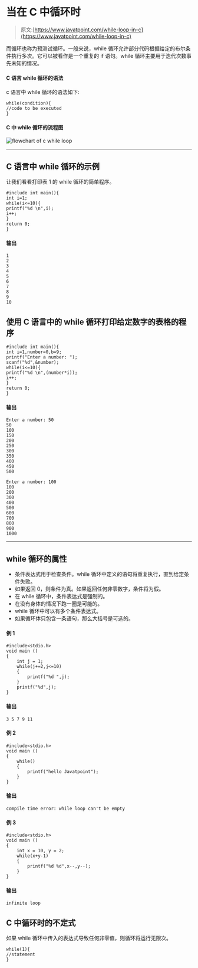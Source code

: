 # 当在 C 中循环时

> 原文:[https://www.javatpoint.com/while-loop-in-c](https://www.javatpoint.com/while-loop-in-c)

而循环也称为预测试循环。一般来说，while 循环允许部分代码根据给定的布尔条件执行多次。它可以被看作是一个重复的 if 语句。while 循环主要用于迭代次数事先未知的情况。

#### C 语言 while 循环的语法

c 语言中 while 循环的语法如下:

```
while(condition){
//code to be executed
}

```

#### C 中 while 循环的流程图

![flowchart of c while loop](../Images/9b819449e9d1704cc25c1b88ea329571.png)

* * *

## C 语言中 while 循环的示例

让我们看看打印表 1 的 while 循环的简单程序。

```
#include int main(){  
int i=1;    
while(i<=10){    
printf("%d \n",i);    
i++;    
}
return 0;
} 
```

#### 输出

```
1
2
3
4
5
6
7
8
9
10

```

## 使用 C 语言中的 while 循环打印给定数字的表格的程序

```
#include int main(){  
int i=1,number=0,b=9;  
printf("Enter a number: ");  
scanf("%d",&number);  
while(i<=10){  
printf("%d \n",(number*i));  
i++;  
}  
return 0;
} 
```

#### 输出

```
Enter a number: 50
50
100
150
200
250
300
350
400
450
500

```

```
Enter a number: 100
100
200
300
400
500
600
700
800
900
1000

```

* * *

## while 循环的属性

*   条件表达式用于检查条件。while 循环中定义的语句将重复执行，直到给定条件失败。
*   如果返回 0，则条件为真。如果返回任何非零数字，条件将为假。
*   在 while 循环中，条件表达式是强制的。
*   在没有身体的情况下跑一圈是可能的。
*   while 循环中可以有多个条件表达式。
*   如果循环体只包含一条语句，那么大括号是可选的。

#### 例 1

```
#include<stdio.h>
void main ()
{
	int j = 1;
	while(j+=2,j<=10)
	{
		printf("%d ",j); 
	}
	printf("%d",j);
}

```

#### 输出

```
3 5 7 9 11

```

#### 例 2

```
#include<stdio.h>
void main ()
{
	while()
	{
		printf("hello Javatpoint"); 
	}
}

```

#### 输出

```
compile time error: while loop can't be empty	

```

#### 例 3

```
#include<stdio.h>
void main ()
{
	int x = 10, y = 2;
	while(x+y-1)
	{
		printf("%d %d",x--,y--);
	}
}

```

#### 输出

```
infinite loop 

```

## C 中循环时的不定式

如果 while 循环中传入的表达式导致任何非零值，则循环将运行无限次。

```
while(1){
//statement
}

```
